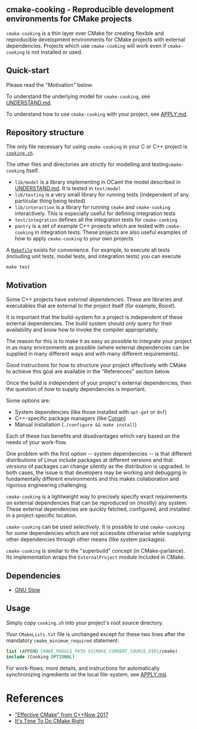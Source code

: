 cmake-cooking - Reproducible development environments for CMake projects
-----------------------------------------

`cmake-cooking` is a thin layer over CMake for creating flexible and reproducible development environments for CMake projects with external dependencies. Projects which use `cmake-cooking` will work even if `cmake-cooking` is not installed or used.

## Quick-start

Please read the "Motivation" below.

To understand the underlying model for `cmake-cooking`, see [UNDERSTAND.md](./UNDERSTAND.md).

To understand how to use `cmake-cooking` with your project, see [APPLY.md](./APPLY.md).

## Repository structure

The only file necessary for using `cmake-cooking` in your C or C++ project is [`cooking.sh`](./cooking.sh).

The other files and directories are strictly for modelling and testing`cmake-cooking` itself.

- `lib/model` is a library implementing in OCaml the model described in [UNDERSTAND.md](./UNDERSTAND.md). It is tested in `test/model`
- `lib/testing` is a very small library for running tests (independent of any particular thing being tested)
- `lib/interaction` is a library for running `cmake` and `cmake-cooking` interactively. This is especially useful for defining integration tests
- `test/integration` defines all the integration tests for `cmake-cooking`
- `pantry` is a set of example C++ projects which are tested with `cmake-cooking` in integration tests. These projects are also useful examples of how to apply `cmake-cooking` to your own projects

A [`Makefile`](./Makefile) exists for convenience. For example, to execute all tests (including unit tests, model tests, and integration tests) you can execute

    make test

## Motivation

Some C++ projects have *external dependencies*. These are libraries and executables that are external to the project itself (for example, Boost).

It is important that the build-system for a project is independent of these external dependencies. The build system should *only* query for their availability and know how to invoke the compiler appropriately.

The reason for this is to make it as easy as possible to integrate your project in as many environments as possible (where external dependencies can be supplied in many different ways and with many different requirements).

Good instructions for how to structure your project effectively with CMake to achieve this goal are available in the "References" section below.

Once the build is independent of your project's external dependencies, then the question of *how* to supply dependencies is important.

Some options are:

- System dependencies (like those installed with `apt-get` or `dnf`)
- C++-specific package managers (like [Conan](https://github.com/conan-io/conan))
- Manual installation (`./configure && make install`)

Each of these has benefits and disadvantages which vary based on the needs of your work-flow.

One problem with the first option -- system dependencies -- is that different distributions of Linux include packages at different versions and that versions of packages can change silently as the distribution is upgraded. In both cases, the issue is that developers may be working and debugging in fundamentally different environments and this makes collaboration and rigorous engineering challenging.

`cmake-cooking` is a lightweight way to precisely specify exact requirements on external dependencies that can be reproduced on (mostly) any system. These external dependencies are quickly fetched, configured, and installed in a project-specific location.

`cmake-cooking` can be used *selectively*. It is possible to use `cmake-cooking` for *some* dependencies which are not accessible otherwise while supplying other dependencies through other means (like system packages).

`cmake-cooking` is similar to the  "superbuild" concept (in CMake-parlance). Its implementation wraps the `ExternalProject` module included in CMake.

## Dependencies

- [GNU Stow](https://www.gnu.org/software/stow/)

## Usage

Simply copy `cooking.sh` into your project's root source directory.

Your `CMakeLists.txt` file is unchanged except for these two lines after the mandatory `cmake_minimum_required` statement:

```CMake
list (APPEND CMAKE_MODULE_PATH ${CMAKE_CURRENT_SOURCE_DIR}/cmake)
include (Cooking OPTIONAL)
```

For work-flows, more details, and instructions for automatically synchronizing ingredients on the local file-system, see [APPLY.md](./APPLY.md).

# References

- ["Effective CMake" from C++Now 2017](https://www.youtube.com/watch?v=bsXLMQ6WgIk)
- [It's Time To Do CMake Right](https://pabloariasal.github.io/2018/02/19/its-time-to-do-cmake-right/)
